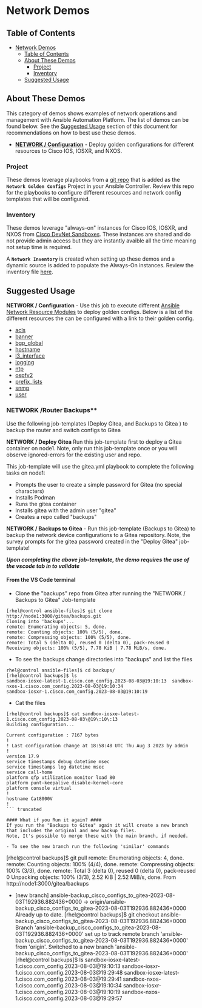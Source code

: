 # Network Demos

## Table of Contents
- [Network Demos](#network-demos)
  - [Table of Contents](#table-of-contents)
  - [About These Demos](#about-these-demos)
    - [Project](#project)
    - [Inventory](#inventory)
  - [Suggested Usage](#suggested-usage)

## About These Demos
This category of demos shows examples of network operations and management with Ansible Automation Platform. The list of demos can be found below. See the [Suggested Usage](#suggested-usage) section of this document for recommendations on how to best use these demos.
- [**NETWORK / Configuration**](https://github.com/nleiva/ansible-net-modules/blob/main/main.yml) - Deploy golden configurations for different resources to Cisco IOS, IOSXR, and NXOS.

### Project

These demos leverage playbooks from a [git repo](https://github.com/nleiva/ansible-net-modules) that is added as the **`Network Golden Configs`** Project in your Ansible Controller. Review this repo for the playbooks to configure different resources and network config templates that will be configured.

### Inventory

These demos leverage "always-on" instances for Cisco IOS, IOSXR, and NXOS from [Cisco DevNet Sandboxes](https://developer.cisco.com/docs/sandbox/#!getting-started/always-on-sandboxes). These instances are shared and do not provide admin access but they are instantly avaible all the time meaning not setup time is required.

A **`Network Inventory`** is created when setting up these demos and a dynamic source is added to populate the Always-On instances. Review the inventory file [here](https://github.com/nleiva/ansible-net-modules/blob/main/hosts).

## Suggested Usage

**NETWORK / Configuration** - Use this job to execute different [Ansible Network Resource Modules](https://docs.ansible.com/ansible/latest/network/user_guide/network_resource_modules.html) to deploy golden configs. Below is a list of the different resources the can be configured with a link to their golden config.
  - [acls](https://github.com/nleiva/ansible-net-modules/blob/main/acls.cfg)
  - [banner](https://github.com/nleiva/ansible-net-modules/blob/main/banner.cfg)
  - [bgp_global](https://github.com/nleiva/ansible-net-modules/blob/main/bgp_global.cfg)
  - [hostname](https://github.com/nleiva/ansible-net-modules/blob/main/hostname.cfg)
  - [l3_interface](https://github.com/nleiva/ansible-net-modules/blob/main/l3_interface.cfg)
  - [logging](https://github.com/nleiva/ansible-net-modules/blob/main/logging.cfg)
  - [ntp](https://github.com/nleiva/ansible-net-modules/blob/main/ntp.cfg)
  - [ospfv2](https://github.com/nleiva/ansible-net-modules/blob/main/ospfv2.cfg)
  - [prefix_lists](https://github.com/nleiva/ansible-net-modules/blob/main/prefix_lists.cfg)
  - [snmp](https://github.com/nleiva/ansible-net-modules/blob/main/snmp.cfg)
  - [user](https://github.com/nleiva/ansible-net-modules/blob/main/user.cfg)

### NETWORK /Router Backups**
Use the following job-templates (Deploy Gitea, and Backups to Gitea ) to backup the router and switch configs to Gitea 

**NETWORK / Deploy Gitea** Run this job-template first to deploy a Gitea container on node1.
Note, only run this job-template once or you will observe ignored-errors for the existing user and repo.  

This job-template will use the gitea.yml playbook to complete the following tasks on node1:
- Prompts the user to create a simple password for Gitea (no special characters)
- Installs Podman 
- Runs the gitea container
- Installs gitea with the admin user "gitea"
- Creates a repo called "backups"

**NETWORK / Backups to Gitea** - Run this job-template (Backups to Gitea) to backup the network device configurations to a Gitea repository.
Note, the survey prompts for the gitea password created in the "Deploy Gitea" job-template!

***Upon completing the above job-template, the demo requires the use of the vscode tab in to validate***

#### From the VS Code terminal ####
- Clone the "backups" repo from Gitea after running the "NETWORK / Backups to Gitea" Job-template
```
[rhel@control ansible-files]$ git clone http://node1:3000/gitea/backups.git
Cloning into 'backups'...
remote: Enumerating objects: 5, done.
remote: Counting objects: 100% (5/5), done.
remote: Compressing objects: 100% (5/5), done.
remote: Total 5 (delta 0), reused 0 (delta 0), pack-reused 0
Receiving objects: 100% (5/5), 7.78 KiB | 7.78 MiB/s, done.
```
- To see the backups change directories into "backups" and list the files
```
rhel@control ansible-files]$ cd backups/
[rhel@control backups]$ ls
sandbox-iosxe-latest-1.cisco.com_config.2023-08-03@19:10:13  sandbox-nxos-1.cisco.com_config.2023-08-03@19:10:34
sandbox-iosxr-1.cisco.com_config.2023-08-03@19:10:19
```
- Cat the files
```
[rhel@control backups]$ cat sandbox-iosxe-latest-1.cisco.com_config.2023-08-03\@19\:10\:13 
Building configuration...

Current configuration : 7167 bytes
!
! Last configuration change at 18:58:48 UTC Thu Aug 3 2023 by admin
!
version 17.9
service timestamps debug datetime msec
service timestamps log datetime msec
service call-home
platform qfp utilization monitor load 80
platform punt-keepalive disable-kernel-core
platform console virtual
!
hostname Cat8000V
!
``` truncated

#### What if you Run it again? ####
If you run the "Backups to Gitea" again it will create a new branch that includes the original and new backup files.
Note, It's possible to merge these with the main branch, if needed.

- To see the new branch run the following 'similar' commands
```
 [rhel@control backups]$ git pull
remote: Enumerating objects: 4, done.
remote: Counting objects: 100% (4/4), done.
remote: Compressing objects: 100% (3/3), done.
remote: Total 3 (delta 0), reused 0 (delta 0), pack-reused 0
Unpacking objects: 100% (3/3), 2.52 KiB | 2.52 MiB/s, done.
From http://node1:3000/gitea/backups
 * [new branch]      ansible-backup_cisco_configs_to_gitea-2023-08-03T192936.882436+0000 -> origin/ansible-backup_cisco_configs_to_gitea-2023-08-03T192936.882436+0000
Already up to date.
[rhel@control backups]$ git checkout ansible-backup_cisco_configs_to_gitea-2023-08-03T192936.882436+0000
Branch 'ansible-backup_cisco_configs_to_gitea-2023-08-03T192936.882436+0000' set up to track remote branch 'ansible-backup_cisco_configs_to_gitea-2023-08-03T192936.882436+0000' from 'origin'.
Switched to a new branch 'ansible-backup_cisco_configs_to_gitea-2023-08-03T192936.882436+0000'
[rhel@control backups]$ ls
sandbox-iosxe-latest-1.cisco.com_config.2023-08-03@19:10:13  sandbox-iosxr-1.cisco.com_config.2023-08-03@19:29:48
sandbox-iosxe-latest-1.cisco.com_config.2023-08-03@19:29:41  sandbox-nxos-1.cisco.com_config.2023-08-03@19:10:34
sandbox-iosxr-1.cisco.com_config.2023-08-03@19:10:19         sandbox-nxos-1.cisco.com_config.2023-08-03@19:29:57
```


